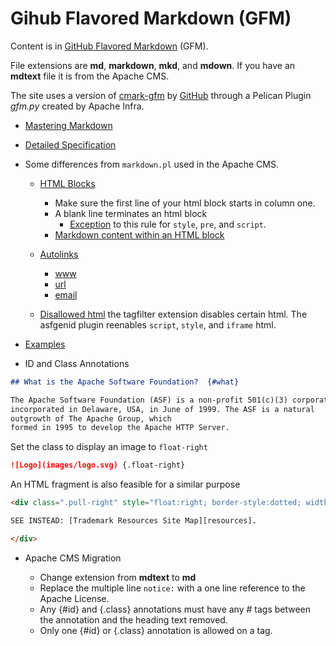 # Gihub Flavored Markdown (GFM)

Content is in [GitHub Flavored Markdown][3] (GFM).

File extensions are **md**, **markdown**, **mkd**, and **mdown**. If you have an **mdtext** file it is from the Apache CMS.

The site uses a version of [cmark-gfm][1] by [GitHub][2] through a Pelican Plugin *gfm.py* created by Apache Infra.

- [Mastering Markdown][3]

- [Detailed Specification][4]

- Some differences from `markdown.pl` used in the Apache CMS.

  - [HTML Blocks][5]
    - Make sure the first line of your html block starts in column one.
    - A blank line terminates an html block
      - [Exception][6] to this rule for `style`, `pre`, and `script`.
    - [Markdown content within an HTML block][7]

  - [Autolinks][8]
    - [www][9]
    - [url][10]
    - [email][11]

  - [Disallowed html][12] the tagfilter extension disables certain html. The asfgenid plugin reenables `script`, `style`, and `iframe` html.
    
- [Examples][13]

- ID and Class Annotations

```md
## What is the Apache Software Foundation?  {#what}

The Apache Software Foundation (ASF) is a non-profit 501(c)(3) corporation,
incorporated in Delaware, USA, in June of 1999. The ASF is a natural
outgrowth of The Apache Group, which
formed in 1995 to develop the Apache HTTP Server.
```

Set the class to display an image to `float-right`

```md
![Logo](images/logo.svg) {.float-right}
```

An HTML fragment is also feasible for a similar purpose

```html
<div class=".pull-right" style="float:right; border-style:dotted; width:200px; padding:5px; margin:5px">

SEE INSTEAD: [Trademark Resources Site Map][resources].

</div>
```

- Apache CMS Migration

  - Change extension from **mdtext** to **md**
  - Replace the multiple line `notice:` with a one line reference to the Apache License.
  - Any {#id} and {.class} annotations must have any # tags between the annotation and the heading text removed.
  - Only one {#id} or {.class} annotation is allowed on a tag.


[1]: https://github.com/github/cmark-gfm
[2]: https://github.blog/2017-03-14-a-formal-spec-for-github-markdown/
[3]: https://guides.github.com/features/mastering-markdown/
[4]: https://github.github.com/gfm/
[5]: https://github.github.com/gfm/#html-block
[6]: https://github.github.com/gfm/#example-139
[7]: https://github.github.com/gfm/#example-122
[8]: https://github.github.com/gfm/#autolink
[9]: https://github.github.com/gfm/#extended-www-autolink
[10]: https://github.github.com/gfm/#extended-url-autolink
[11]: https://github.github.com/gfm/#extended-email-autolink
[12]: https://github.github.com/gfm/#disallowed-raw-html-extension-
[13]: https://sindresorhus.com/github-markdown-css/
